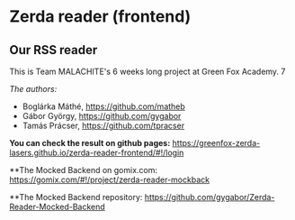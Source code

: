# Zerda reader (frontend)
## Our RSS reader

This is Team MALACHITE's 6 weeks long project at Green Fox Academy. 7

*The authors:*

- Boglárka Máthé, https://github.com/matheb
- Gábor György, https://github.com/gygabor
- Tamás Prácser, https://github.com/tpracser

**You can check the result on github pages:** https://greenfox-zerda-lasers.github.io/zerda-reader-frontend/#!/login

**The Mocked Backend on gomix.com: https://gomix.com/#!/project/zerda-reader-mockback

**The Mocked Backend repository: https://github.com/gygabor/Zerda-Reader-Mocked-Backend


